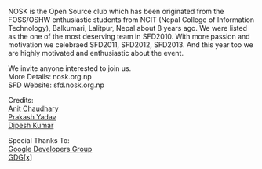 NOSK is the Open Source club which has been originated from the FOSS/OSHW enthusiastic students from NCIT (Nepal College of Information Technology), Balkumari, Lalitpur, Nepal about 8 years ago. We were listed as the one of the most deserving team in SFD2010. With more passion and motivation we celebraed SFD2011, SFD2012, SFD2013. And this year too we are highly motivated and enthusiastic about the event.

We invite anyone interested to join us.
<br>More Details: nosk.org.np
<br>SFD Website: sfd.nosk.org.np

Credits:
<br><a href="https://www.facebook.com/greyhatanit" target="_blank">Anit Chaudhary</a>
<br><a href="https://plus.google.com/117033653342150505949/about" target="_blank">Prakash Yadav</a>
<br><a href="https://google.com/+DipeshKumar" target="_blank">Dipesh Kumar</a>

Special Thanks To:
<br><a href="https://developers.google.com" target="_blank">Google Developers Group</a>
<br><a href="https://plus.google.com/+GDGXProject/videos" target="_blank">GDG[x]</a>
